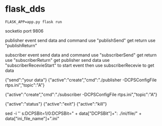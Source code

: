 # flask_dds

```
FLASK_APP=app.py flask run
```

socketio port 9806

publisher event
	send data and command use "publishSend"
	get return use "publishReturn"

subscriber event
	send data and command use "subscriberSend"
	get return use "subscriberReturn"
	get publisher send data use "subscriberRecevieStart" to start event then use subscriberRecevie to get data

{"send":"your data"}
{"active":"create","cmd":"./publisher -DCPSConfigFile rtps.ini","topic":"A"}

{"active":"create","cmd":"./subscriber -DCPSConfigFile rtps.ini","topic":"A"}

{"active":"status"}
{"active":"exit"}
{"active":"kill"}

sed -i '' s:DCPSBit=1/0:DCPSBit=" + data["DCPSBit"]+": ./ini/file/" + data["ini_file_name"]+".ini"
